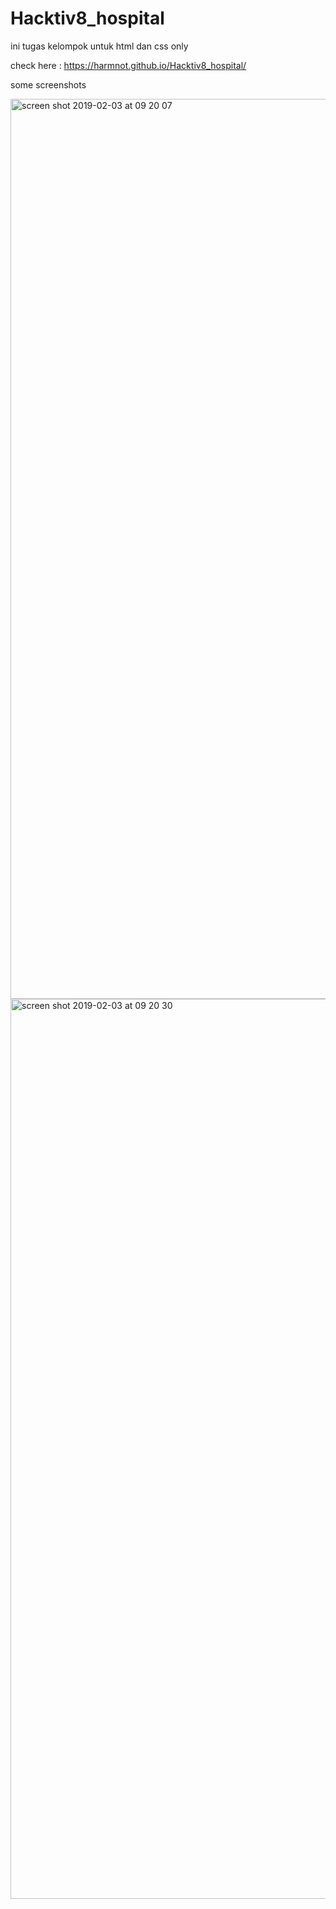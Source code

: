 # Hacktiv8_hospital
ini tugas kelompok untuk html dan css only 

check here : https://harmnot.github.io/Hacktiv8_hospital/

some screenshots 

<img width="1440" alt="screen shot 2019-02-03 at 09 20 07" src="https://user-images.githubusercontent.com/42674439/52171831-4227e800-2796-11e9-97ff-7e16c4e5c27b.png">


<img width="1440" alt="screen shot 2019-02-03 at 09 20 30" src="https://user-images.githubusercontent.com/42674439/52171832-43f1ab80-2796-11e9-953e-73d70d8c895b.png">
